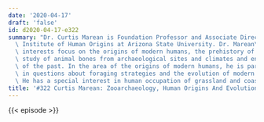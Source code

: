 ```yaml
---
date: '2020-04-17'
draft: 'false'
id: d2020-04-17-e322
summary: "Dr. Curtis Marean is Foundation Professor and Associate Director at the\
  \ Institute of Human Origins at Arizona State University. Dr. Marean\u2019s research\
  \ interests focus on the origins of modern humans, the prehistory of Africa, the\
  \ study of animal bones from archaeological sites and climates and environments\
  \ of the past. In the area of the origins of modern humans, he is particularly interested\
  \ in questions about foraging strategies and the evolution of modern human behavior.\
  \ He has a special interest in human occupation of grassland and coastal ecosystems."
title: '#322 Curtis Marean: Zooarchaeology, Human Origins And Evolution'
---
```

{{< episode >}}
